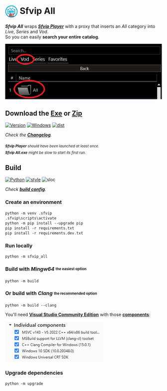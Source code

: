 # <img src="ressources/Sfvip%20All.png" width="40" align="center"> Sfvip All
***Sfvip All*** wraps ***[Sfvip Player](https://serbianforum-org.translate.goog/threads/sf-vip-plejer.878393/?_x_tr_sl=sr&_x_tr_tl=en)*** with a proxy that inserts an _All_ category into _Live_, _Series_ and _Vod_.  
So you can easily **search your entire catalog**.

<img src="ressources/all.png">

## Download the [**Exe**](https://github.com/sebdelsol/sfvip-all/raw/master/build/1.1.6/Sfvip%20All.exe) or [**Zip**](https://github.com/sebdelsol/sfvip-all/raw/master/build/1.1.6/Sfvip%20All.zip)
[![Version](https://img.shields.io/badge/Version-1.1.6-informational)](https://github.com/sebdelsol/sfvip-all/raw/master/build/1.1.6/Sfvip%20All.exe)
[![Windows](https://img.shields.io/badge/Windows-x64-white)](https://www.microsoft.com/windows/)
[![dist](https://img.shields.io/badge/Dist-Nuitka-fbdf79)](https://nuitka.net/)

_Check the [**Changelog**](build/changelog.md)._

<sub>_**Sfvip Player** should have been launched at least once._</sub>  
<sub>_**Sfvip All.exe** might be slow to start its first run._</sub>
## Build
[![Python](https://img.shields.io/badge/Python-3.11-fbdf79)](https://www.python.org/downloads/release/python-3113/)
[![style](https://img.shields.io/badge/Style-Black-000000)](https://github.com/psf/black)
![sloc](https://img.shields.io/badge/Loc-1346-informational)

_Check [**build config**](build_config.py)._
### Create an environment
```console
python -m venv .sfvip
.sfvip\scripts\activate
python -m pip install --upgrade pip
pip install -r requirements.txt
pip install -r requirements.dev.txt
```
### Run locally
```console
python -m sfvip_all
```
### Build with ***Mingw64*** <sub><sup>the easiest option</sup></sub>
```console
python -m build
```
### Or build with ***Clang*** <sub><sup>the recommended option</sup></sub>
```console
python -m build --clang
```
You'll need [**Visual Studio Community Edition**](https://www.visualstudio.com/en-us/downloads/download-visual-studio-vs.aspx) with those [**components**](ressources/.vsconfig):

<img src="ressources/VS.png">

### Upgrade dependencies
```console
python -m upgrade
```
